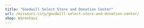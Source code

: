 ```yaml
---
title: "Goodwill Select Store and Donation Center"
url: /missouri-city/goodwill-select-store-and-donation-center/
shop: Warenhaus
---
```

